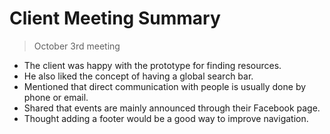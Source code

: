 # Client Meeting Summary 
> October 3rd meeting

- The client was happy with the prototype for finding resources.
- He also liked the concept of having a global search bar.
- Mentioned that direct communication with people is usually done by phone or email.
- Shared that events are mainly announced through their Facebook page.
- Thought adding a footer would be a good way to improve navigation.
